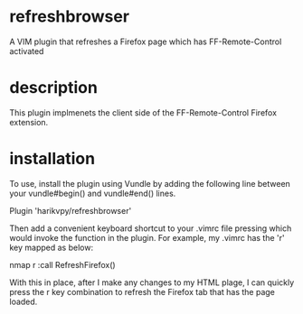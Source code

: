# refreshbrowser
A VIM plugin that refreshes a Firefox page which has FF-Remote-Control activated

# description
This plugin implmenets the client side of the FF-Remote-Control Firefox extension.

# installation
To use, install the plugin using Vundle by adding the following line between your vundle#begin() and vundle#end() lines.

  Plugin 'harikvpy/refreshbrowser'
  
Then add a convenient keyboard shortcut to your .vimrc file pressing which would invoke the function in the plugin. For example, my .vimrc has the 'r' key mapped as below:

  nmap <leader>r :call RefreshFirefox()<CR>
 
With this in place, after I make any changes to my HTML plage, I can quickly press the <leader>r key combination to refresh the Firefox tab that has the page loaded.

